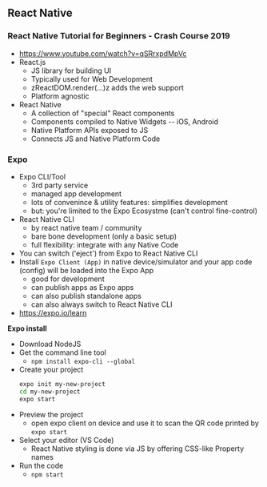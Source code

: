 ## React Native
### React Native Tutorial for Beginners - Crash Course 2019
- https://www.youtube.com/watch?v=qSRrxpdMpVc
- React.js
    - JS library for building UI
    - Typically used for Web Development
    - zReactDOM.render(...)z adds the web support
    - Platform agnostic
- React Native
    - A collection of "special" React components
    - Components compiled to Native Widgets -- iOS, Android
    - Native Platform APIs exposed to JS
    - Connects JS and Native Platform Code
    
 
### Expo
- Expo CLI/Tool
    - 3rd party service
    - managed app development
    - lots of convenince & utility features: simplifies development
    - but: you're limited to the Expo Ecosystme (can't control fine-control)
- React Native CLI
    - by react native team / community
    - bare bone development (only a basic setup)
    - full flexibility: integrate with any Native Code
- You can switch ('eject') from Expo to React Native CLI
- Install `Expo Client (App)` in native device/simulator and your app code (config) will be loaded into the Expo App
    - good for development
    - can publish apps as Expo apps
    - can also publish standalone apps
    - can also always switch to React Native CLI
- https://expo.io/learn

**Expo install**
- Download NodeJS
- Get the command line tool
    - `npm install expo-cli --global`
- Create your project
    ```bash
    expo init my-new-project
    cd my-new-project
    expo start
    ```
- Preview the project
    - open expo client on device and use it to scan the QR code printed by `expo start`
- Select your editor (VS Code)
    - React Native styling is done via JS by offering CSS-like Property names
- Run the code
    - `npm start`
